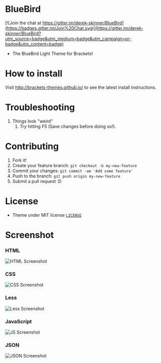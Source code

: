 # BlueBird

[![Join the chat at https://gitter.im/derek-skinner/BlueBird](https://badges.gitter.im/Join%20Chat.svg)](https://gitter.im/derek-skinner/BlueBird?utm_source=badge&utm_medium=badge&utm_campaign=pr-badge&utm_content=badge)


* The BlueBird Light Theme for Brackets!

# How to install

Visit http://brackets-themes.github.io/ to see the latest install instructions.

# Troubleshooting

1. Things look "weird"
	1. Try hitting F5 (Save changes before doing so!).

# Contributing

1. Fork it!
2. Create your feature branch: `git checkout -b my-new-feature`
3. Commit your changes: `git commit -am 'Add some feature'`
4. Push to the branch: `git push origin my-new-feature`
5. Submit a pull request :D

# License

* Theme under MIT license [`LICENSE`](LICENSE)

# Screenshot

### HTML

![HTML Screenshot](https://github.com/derek-skinner/BlueBird/blob/master/screenshots/html_screenshot.png)

### CSS

![CSS Screenshot](https://github.com/derek-skinner/BlueBird/blob/master/screenshots/css_screenshot.png)

### Less

![Less Screenshot](https://github.com/derek-skinner/BlueBird/blob/master/screenshots/less_screenshot.png)

### JavaScript

![JS Screenshot](https://github.com/derek-skinner/BlueBird/blob/master/screenshots/js_screenshot.png)

### JSON

![JSON Screenshot](https://github.com/derek-skinner/BlueBird/blob/master/screenshots/json_screenshot.png)